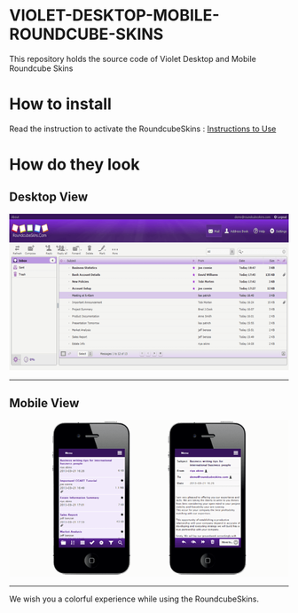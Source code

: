 # VIOLET-DESKTOP-MOBILE-ROUNDCUBE-SKINS
This repository holds the source code of Violet Desktop and Mobile Roundcube Skins

# How to install
Read the instruction to activate the RoundcubeSkins : [Instructions to Use](../../wiki/ACTIVATION)


# How do they look #

## Desktop View ##

![Violet Desktop Roundcube Skins](images/violet_mail.png)

---

## Mobile View ##

![Violet Mobile Roundcube Skins](images/voilet.png)

---

We wish you a colorful experience while using the RoundcubeSkins.
